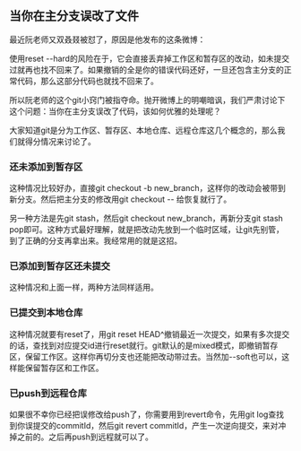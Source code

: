 ## 当你在主分支误改了文件

最近阮老师又双叒叕被怼了，原因是他发布的这条微博：

使用reset --hard的风险在于，它会直接丢弃掉工作区和暂存区的改动，如未提交过就再也找不回来了。如果撤销的全是你的错误代码还好，一旦还包含主分支的正常代码，那么这部分代码也就找不回来了。

所以阮老师的这个git小窍门被指夺命。抛开微博上的明嘲暗讽，我们严肃讨论下这个问题：当你在主分支误改了代码，该如何优雅的处理呢？

大家知道git是分为工作区、暂存区、本地仓库、远程仓库这几个概念的，那么我们就得分情况来讨论了。

### 还未添加到暂存区

这种情况比较好办，直接git checkout -b new_branch，这样你的改动会被带到新分支。然后把主分支的修改用git checkout -- <file>给恢复就行了。

另一种方法是先git stash，然后git checkout new_branch，再新分支git stash pop即可。这种方式最好理解，就是把改动先放到一个临时区域，让git先别管，到了正确的分支再拿出来。我经常用的就是这招。

### 已添加到暂存区还未提交

这种情况和上面一样，两种方法同样适用。

### 已提交到本地仓库

这种情况就要有reset了，用git reset HEAD^撤销最近一次提交，如果有多次提交的话，查找到对应提交id进行reset就行。git默认的是mixed模式，即撤销暂存区，保留工作区。这样你再切分支也还能把改动带过去。当然加--soft也可以，这样能保留暂存区和工作区。

### 已push到远程仓库

如果很不幸你已经把误修改给push了，你需要用到revert命令，先用git log查找到你误提交的commitId，然后git revert commitId，产生一次逆向提交，来对冲掉之前的。之后再push到远程就可以了。


